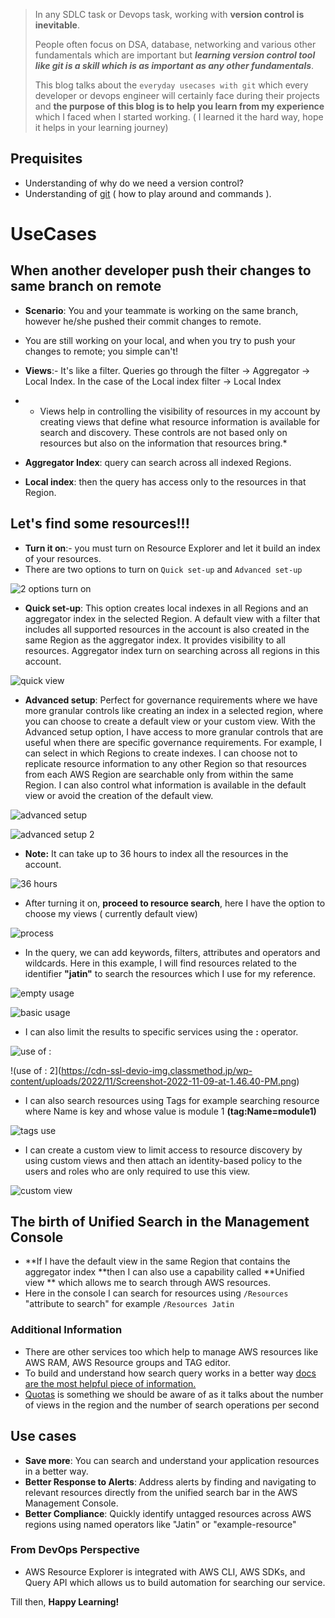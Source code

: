 > In any SDLC task or Devops task, working with **version control is inevitable**.
>
> People often focus on DSA, database, networking and various other fundamentals which are important but ***learning version control tool like git is a skill which is as important as any other fundamentals***.
>
> This blog talks about the `everyday usecases with git` which every developer or devops engineer will certainly face during their projects and **the purpose of this blog is to help you learn from my experience** which I faced when  I started working. ( I learned it the hard way, hope it helps in your learning journey)
>
>

## Prequisites

- Understanding of why do we need a version control?
- Understanding of [git](https://git-scm.com) ( how to play around and commands ).


# UseCases

## When another developer push their changes to same branch on remote

- **Scenario**: You and your teammate is working on the same branch, however he/she pushed their commit changes to remote.
- You are still working on your local, and when you try to push your changes to remote; you simple can't!



- **Views**:- It's like a filter. Queries go through the filter -> Aggregator -> Local Index. In the case of the Local index
filter -> Local Index

- * Views help in controlling the visibility of resources in my account by creating views that define what resource information is available for search and discovery. These controls are not based only on resources but also on the information that resources bring.*
- **Aggregator Index**: query can search across all indexed Regions.
- **Local index**: then the query has access only to the resources in that Region.

## Let's find some resources!!!

- **Turn it on**:- you must turn on Resource Explorer and let it build an index of your resources.
- There are two options to turn on `Quick set-up` and `Advanced set-up`

![2 options turn on](https://cdn-ssl-devio-img.classmethod.jp/wp-content/uploads/2022/11/Screenshot-2022-11-09-at-1.34.00-PM.png)

- **Quick set-up**: This option creates local indexes in all Regions and an aggregator index in the selected Region. A default view with a filter that includes all supported resources in the account is also created in the same Region as the aggregator index. It provides visibility to all resources. Aggregator index turn on searching across all regions in this account.

![quick view](https://cdn-ssl-devio-img.classmethod.jp/wp-content/uploads/2022/11/Screenshot-2022-11-09-at-1.35.06-PM.png)
- **Advanced setup**: Perfect for governance requirements where we have more granular controls like creating an index in a selected region, where you can choose to create a default view or your custom view. With the Advanced setup option, I have access to more granular controls that are useful when there are specific governance requirements. For example, I can select in which Regions to create indexes. I can choose not to replicate resource information to any other Region so that resources from each AWS Region are searchable only from within the same Region. I can also control what information is available in the default view or avoid the creation of the default view.

![advanced setup](https://cdn-ssl-devio-img.classmethod.jp/wp-content/uploads/2022/11/Screenshot-2022-11-09-at-1.36.40-PM.png)

![advanced setup 2](https://cdn-ssl-devio-img.classmethod.jp/wp-content/uploads/2022/11/Screenshot-2022-11-09-at-1.36.51-PM.png)

- **Note:** It can take up to 36 hours to index all the resources in the account.

![36 hours](https://cdn-ssl-devio-img.classmethod.jp/wp-content/uploads/2022/11/Screenshot-2022-11-09-at-1.37.37-PM.png)

- After turning it on, **proceed to resource search**, here I have the option to choose my views ( currently default view)

![process](https://cdn-ssl-devio-img.classmethod.jp/wp-content/uploads/2022/11/Screenshot-2022-11-09-at-1.39.09-PM.png)
- In the query, we can add keywords, filters, attributes and operators and wildcards. Here in this example, I will find resources related to the identifier **"jatin"** to search the resources which I use for my reference.

![empty usage](https://cdn-ssl-devio-img.classmethod.jp/wp-content/uploads/2022/11/Screenshot-2022-11-09-at-1.41.01-PM.png)

![basic usage](https://cdn-ssl-devio-img.classmethod.jp/wp-content/uploads/2022/11/Screenshot-2022-11-09-at-1.44.54-PM.png)

- I can also limit the results to specific services using the **:** operator.

![use of :](https://cdn-ssl-devio-img.classmethod.jp/wp-content/uploads/2022/11/Screenshot-2022-11-09-at-1.47.30-PM.png)

!(use of : 2](https://cdn-ssl-devio-img.classmethod.jp/wp-content/uploads/2022/11/Screenshot-2022-11-09-at-1.46.40-PM.png)

- I can also search resources using Tags for example searching resource where Name is key and whose value is module 1 **(tag:Name=module1)**

![tags use](https://cdn-ssl-devio-img.classmethod.jp/wp-content/uploads/2022/11/Screenshot-2022-11-09-at-1.51.04-PM.png)

- I can create a custom view to limit access to resource discovery by using custom views and then attach an identity-based policy to the users and roles who are only required to use this view.

![custom view](https://cdn-ssl-devio-img.classmethod.jp/wp-content/uploads/2022/11/Screenshot-2022-11-09-at-1.54.49-PM.png)

## The birth of Unified Search in the Management Console

- **If I have the default view in the same Region that contains the aggregator index **then I can also use a capability called **Unified view ** which allows me to search through AWS resources.
- Here in the console I can search for resources using `/Resources` "attribute to search" for example `/Resources Jatin`



### Additional Information

- There are other services too which help to manage AWS resources like AWS RAM, AWS Resource groups and TAG editor.
- To build and understand how  search query works in a better way [docs are the most helpful piece of information.](https://docs.aws.amazon.com/resource-explorer/latest/userguide/using-search-query-syntax.html)
- [Quotas](https://docs.aws.amazon.com/resource-explorer/latest/userguide/quotas.html) is something we should be aware of as it talks about the number of views in the region and the number of search operations per second


## Use cases

- **Save more**: You can search and understand your application resources in a better way.
- **Better Response to Alerts**: Address alerts by finding and navigating to relevant resources directly from the unified search bar in the AWS Management Console.
- **Better Compliance**: Quickly identify untagged resources across AWS regions using named operators like "Jatin" or "example-resource"

### From DevOps Perspective

- AWS Resource Explorer is integrated with AWS CLI, AWS SDKs, and Query API which allows us to build automation for searching our service.

Till then, **Happy Learning!**